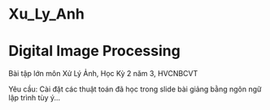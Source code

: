 # Xu_Ly_Anh
# Digital Image Processing
Bài tập lớn môn Xử Lý Ảnh, Học Kỳ 2 năm 3, HVCNBCVT 

Yêu cầu: Cài đặt các thuật toán đã học trong slide bài giảng bằng ngôn ngữ lập trình tùy ý... 
